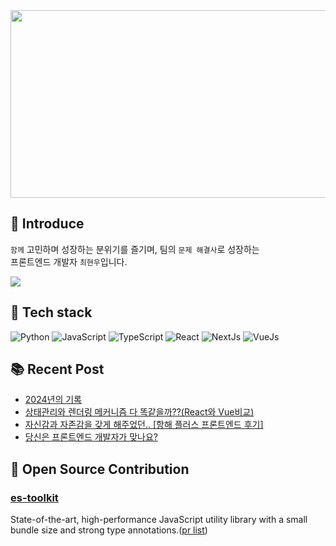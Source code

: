<a href="https://github.com/devxb/gitanimals">
<img
  src="https://render.gitanimals.org/farms/chhw130"
  width="600"
  height="300"
/>
</a>


## 🙌 Introduce

`함께` 고민하며 성장하는 분위기를 즐기며, 팀의 `문제 해결사`로 성장하는 <br/>
프론트엔드 개발자 `최현우`입니다.

<a href="https://www.rallit.com/resumes/118235@jaesooc048/%EC%B5%9C%ED%98%84%EC%9A%B0" target="_blank"><img src="https://img.shields.io/badge/resume-dd0b78?style=flat&logo=notion&logoColor=white"></a> 


## 📖 Tech stack


![Python](https://img.shields.io/badge/python-3670A0?style=for-the-badge&logo=python&logoColor=ffdd54)
![JavaScript](https://img.shields.io/badge/javascript-%23323330.svg?style=for-the-badge&logo=javascript&logoColor=%23F7DF1E)
![TypeScript](https://img.shields.io/badge/typescript-%23007ACC.svg?style=for-the-badge&logo=typescript&logoColor=white)
![React](https://img.shields.io/badge/react-%2320232a.svg?style=for-the-badge&logo=react&logoColor=%2361DAFB)
![NextJs](https://img.shields.io/badge/next.js-000000?style=for-the-badge&logo=nextdotjs&logoColor=white)
![VueJs](https://img.shields.io/badge/Vue.js-35495E?style=for-the-badge&logo=vuedotjs&logoColor=4FC08D)

## 📚 Recent Post
- [2024년의 기록](https://www.mincho130.xyz/posts/review/2024-Adieu)
- [상태관리와 렌더링 메커니즘 다 똑같을까??(React와 Vue비교)](https://velog.io/@chhw130/React%EC%99%80-%EB%B9%84%EA%B5%90%ED%95%9C-Vue%EC%9D%98-%EC%83%81%ED%83%9C%EA%B4%80%EB%A6%AC)
- [자신감과 자존감을 갖게 해주었던.. [항해 플러스 프론트엔드 후기]](https://velog.io/@chhw130/%EC%9E%90%EC%A1%B4%EA%B0%90%EA%B3%BC-%EC%9E%90%EC%8B%A0%EA%B0%90%EC%9D%84-%EA%B0%96%EA%B2%8C-%ED%95%B4%EC%A3%BC%EC%97%88%EB%8D%98..-%ED%95%AD%ED%95%B4-%ED%94%8C%EB%9F%AC%EC%8A%A4-%ED%94%84%EB%A1%A0%ED%8A%B8%EC%97%94%EB%93%9C-%ED%9B%84%EA%B8%B0)
- [당신은 프론트엔드 개발자가 맞나요?](https://velog.io/@chhw130/%EB%8B%B9%EC%8B%A0%EC%9D%80-%ED%94%84%EB%A1%A0%ED%8A%B8%EC%97%94%EB%93%9C-%EA%B0%9C%EB%B0%9C%EC%9E%90%EA%B0%80-%EB%A7%9E%EB%82%98%EC%9A%94)

## 📝 Open Source Contribution
### [es-toolkit](https://github.com/toss/es-toolkit)
State-of-the-art, high-performance JavaScript utility library with a small bundle size and strong type annotations.([pr list](https://github.com/toss/es-toolkit/pulls?q=is%3Apr+chhw130+is%3Aclosed))
